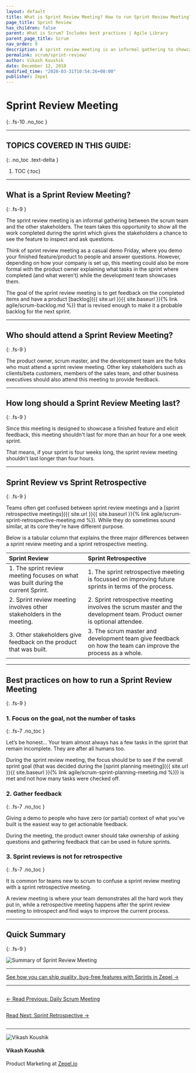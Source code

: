```yaml
---
layout: default
title: What is Sprint Review Meeting? How to run Sprint Review Meeting?
page_title: Sprint Review
has_children: false
parent: What is Scrum? Includes best practices | Agile Library
parent_page_title: Scrum
nav_order: 9
description: A sprint review meeting is an informal gathering to showcase what was achieved during the Sprint. Learn about sprint review meeting and the best practices to run it.
permalink: scrum/sprint-review/
author: Vikash Koushik
date: December 12, 2018
modified_time: "2020-03-31T10:54:26+00:00"
publisher: Zepel
---
```


# Sprint Review Meeting
{: .fs-10 .no_toc }

---

## **TOPICS COVERED IN THIS GUIDE:**
{: .no_toc .text-delta }

1. TOC
{:toc}

---

## What is a Sprint Review Meeting?
{: .fs-9 }

The sprint review meeting is an informal gathering between the scrum team and the other stakeholders. The team takes this opportunity to show all the work completed during the sprint which gives the stakeholders a chance to see the feature to inspect and ask questions. 

Think of sprint review meeting as a casual demo Friday, where you demo your finished feature/product to people and answer questions. However, depending on how your company is set up, this meeting could also be more formal with the product owner explaining what tasks in the sprint where completed (and what weren’t) while the development team showcases them.

The goal of the sprint review meeting is to get feedback on the completed items and have a product [backlog]({{ site.url }}{{ site.baseurl }}{% link agile/scrum-backlog.md %}) that is revised enough to make it a probable backlog for the next sprint.

---

## Who should attend a Sprint Review Meeting?
{: .fs-9 }

The product owner, scrum master, and the development team are the folks who must attend a sprint review meeting. Other key stakeholders such as clients/beta customers, members of the sales team, and other business executives should also attend this meeting to provide feedback.

---

## How long should a Sprint Review Meeting last?
{: .fs-9 }

Since this meeting is designed to showcase a finished feature and elicit feedback, this meeting shouldn't last for more than an hour for a one week sprint.

That means, if your sprint is four weeks long, the sprint review meeting shouldn’t last longer than four hours.

---

## Sprint Review vs Sprint Retrospective
{: .fs-9 }

Teams often get confused between sprint review meetings and a [sprint retrospective meetings]({{ site.url }}{{ site.baseurl }}{% link agile/scrum-sprint-retrospective-meeting.md %}). While they do sometimes sound similar, at its core they're have different purpose.

Below is a tabular column that explains the three major differences between a sprint review meeting and a sprint retrospective meeting.

| Sprint Review        | Sprint Retrospective          |
|:-------------|:------------------|
| 1. The sprint review meeting focuses on what was built during the current Sprint. | 1. The sprint retrospective meeting is focussed on improving future sprints in terms of the process. |
| 2. Sprint review meeting involves other stakeholders in the meeting. | 2. Sprint retrospective meeting involves the scrum master and the development team. Product owner is optional attendee. |
| 3. Other stakeholders give feedback on the product that was built. | 3. The scrum master and development team give feedback on how the team can improve the process as a whole. |

---

## Best practices on how to run a Sprint Review Meeting
{: .fs-9 }

### 1. Focus on the goal, not the number of tasks
{: .fs-7 .no_toc }

Let’s be honest… Your team almost always has a few tasks in the sprint that remain incomplete. They are after all humans too. 

During the sprint review meeting, the focus should be to see if the overall sprint goal (that was decided during the [sprint planning meeting]({{ site.url }}{{ site.baseurl }}{% link agile/scrum-sprint-planning-meeting.md %})) is met and not how many tasks were checked off.

### 2. Gather feedback
{: .fs-7 .no_toc }

Giving a demo to people who have zero (or partial) context of what you’ve built is the easiest way to get actionable feedback. 

During the meeting, the product owner should take ownership of asking questions and gathering feedback that can be used in future sprints.

### 3. Sprint reviews is not for retrospective
{: .fs-7 .no_toc }

It is common for teams new to scrum to confuse a sprint review meeting with a sprint retrospective meeting. 

A review meeting is where your team demonstrates all the hard work they put in, while a retrospective meeting happens after the sprint review meeting to introspect and find ways to improve the current process. 

---

## Quick Summary
{: .fs-9 }


![Summary of Sprint Review Meeting](/agile/assets/uploads/sprint-review-meeting.png)


---

<div class="highlight-row">
<div class="highlight-column">
<div class="highlight-card">
    <div class="highlight-container">
        <a href="https://zepel.io/features/sprints/?utm_source=agilelibrary&utm_medium=bottom-cta&utm_campaign=sprint-review" target="_blank">
        <p class="highlight-card-title">See how you can ship quality, bug-free features with Sprints in Zepel  →</p>
        </a>    
    </div>
</div>
</div>
</div>

---

<div class="row">
<div class="column">
<div class="card">
  <div class="container">
    <a href="{{ site.url }}{{ site.baseurl }}{% link agile/scrum-daily-standup-meeting.md %}">
    <p class="card-title">←  Read Previous: Daily Scrum Meeting</p> 
    </a>
  </div>
</div>
</div>

<div class="column">
<div class="card">
  <div class="container">
    <a href="{{ site.url }}{{ site.baseurl }}{% link agile/scrum-sprint-retrospective-meeting.md %}">
    <p class="card-title">Read Next: Sprint Retrospective  →</p>
    </a>
  </div>
</div>
</div>
</div>

---

<div class="row">
  <div class="column">
    <div class="author-card">
      <img class="author-profile-image" src="/agile/assets/uploads/vikashkoushik.jpeg" alt="Vikash Koushik">
      <div class="author-card-content">
        <h4 class="author-card-name">Vikash Koushik</h4>
            <p>Product Marketing at <a href="https://zepel.io/">Zepel.io</a></p>
      </div>
    </div>
  </div>
</div>